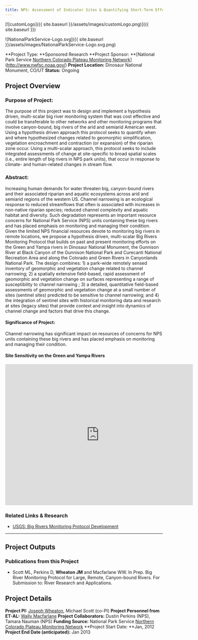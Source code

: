 ```yaml
---
title: NPS: Assessment of Indicator Sites & Quantifying Short-Term Effects of High Flows on Riparian Vegetation along the Yampa & Green Rivers
---
```


[![customLogo]({{ site.baseurl }}/assets/images/customLogo.png)]({{ site.baseurl }})

![NationalParkService-Logo.svg]({{ site.baseurl }}/assets/images/NationalParkService-Logo.svg.png)

**Project Type:  **Sponsored Research
**Project Sponsor:  **[National Park Service [Northern Colorado Plateau Monitoring Network](http://science.nature.nps.gov/im/units/ncpn/index.cfm)](http://www.nwfsc.noaa.gov/)
**Project Location:** Dinosaur National Monument, CO/UT
**Status:**   Ongoing

## Project Overview

### Purpose of Project:

The purpose of this project was to design and implement a hypothesis driven, multi-scalar big river monitoring system that was cost effective and could be transferable to other networks and other monitoring programs that involve canyon-bound, big rivers of the arid and semiarid American west. Using a hypothesis driven approach this protocol seeks to quantify when and where hypothesized changes related to geomorphic simplification, vegetation encroachment and contraction (or expansion) of the riparian zone occur. Using a multi-scalar approach, this protocol seeks to include integrated assessments of change at site-specific to broad spatial scales (i.e., entire length of big rivers in NPS park units), that occur in response to climate- and human-related changes in stream flow. 

### Abstract:

Increasing human demands for water threaten big, canyon-bound rivers and their associated riparian and aquatic ecosystems across arid and semiarid regions of the western US. Channel narrowing is an ecological response to reduced streamflows that often is associated with increases in non-native riparian species; reduced channel complexity and aquatic habitat and diversity. Such degradation represents an important resource concerns for National Park Service (NPS) units containing these big rivers and has placed emphasis on monitoring and managing their condition. Given the limited NPS financial resources devote to monitoring big rivers in remote locations, we propose a hypothesis driven, multi-scalar Big Rivers Monitoring Protocol that builds on past and present monitoring efforts on the Green and Yampa rivers in Dinosaur National Monument, the Gunnison River at Black Canyon of the Gunnison National Park and Curecanti National Recreation Area and along the Colorado and Green Rivers in Canyonlands National Park. The design combines: 1) a park-wide remotely sensed inventory of geomorphic and vegetation change related to channel narrowing; 2) a spatially extensive field-based, rapid assessment of geomorphic and vegetation change on surfaces representing a range of susceptibility to channel narrowing ; 3) a detailed, quantitative field-based assessments of geomorphic and vegetation change at a small number of sites (sentinel sites) predicted to be sensitive to channel narrowing; and 4) the integration of sentinel sites with historical monitoring data and research at sites (legacy sites) that provide context and insight into dynamics of channel change and factors that drive this change.

#### Significance of Project:

Channel narrowing has significant impact on resources of concerns for NPS units containing these big rivers and has placed emphasis on monitoring and managing their condition.

#### Site Sensitivity on the Green and Yampa Rivers

<iframe src="https://www.google.com/maps/embed?pb=!1m10!1m8!1m3!1d426658.17474481725!2d-108.955536!3d40.596228!3m2!1i1024!2i768!4f13.1!5e1!3m2!1sen!2sus!4v1504881450203" width="600" height="450" frameborder="0" style="border:0" allowfullscreen></iframe>

### Related Links & Research

- [USGS: Big Rivers Monitoring Protocol Development](http://etal.joewheaton.org/projects/past-projects/Big-Rivers-Protocol)

------

## Project Outputs

### Publications from this Project

- Scott ML, Perkins D, **Wheaton JM** and Macfarlane WW. In Prep. Big River Monitoring Protocol for Large, Remote, Canyon-bound Rivers. For Submission to: River Research and Applications.

## Project Details

**Project PI:**  [Joseph Wheaton](http://joewheaton.org/), Michael Scott (co-PI)
**Project Personnel from ET-AL:** [Wally Macfarlane](http://etal.joewheaton.org/projects/current-projects/nps-assessment-of-indicator-sites-quantifying-short-term-effects-of-high-flows-on-riparian-vegetation-along-the-yampa-green-rivers)
**Project Collaborators:**  Dustin Perkins (NPS), Tamara Nauman (NPS)
**Funding Source:** National Park Service [Northern Colorado Plateau Monitoring Network](http://science.nature.nps.gov/im/units/ncpn/index.cfm)
**Project Start Date: **Jan, 2012
**Project End Date (anticipated):** Jan 2013